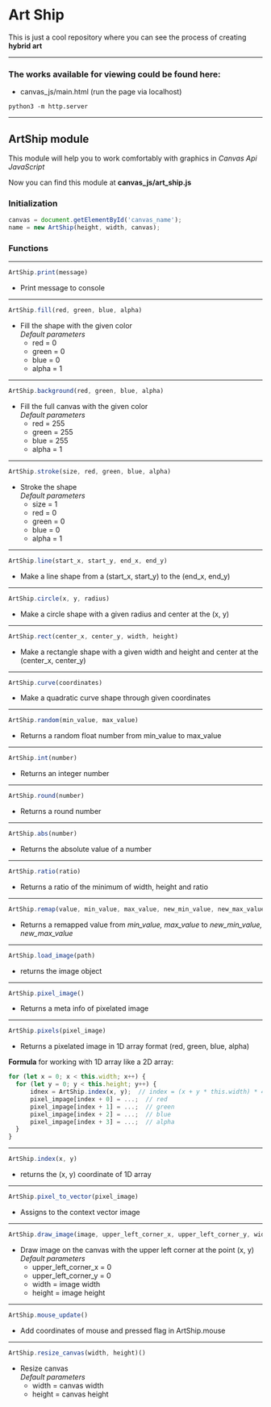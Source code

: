 # Art Ship

This is just a cool repository where you can see the process of creating **hybrid art**

---

### The works available for viewing could be found here:
- canvas_js/main.html (run the page via localhost)
```shell
python3 -m http.server
```

---

## ArtShip module
This module will help you to work comfortably with graphics in *Canvas Api JavaScript*

Now you can find this module at **canvas_js/art_ship.js**

### Initialization

```javascript
canvas = document.getElementById('canvas_name');
name = new ArtShip(height, width, canvas);
```

### Functions

___
```javascript
ArtShip.print(message)
```
- Print message to console


___
```javascript
ArtShip.fill(red, green, blue, alpha)
```
- Fill the shape with the given color <br>
  *Default parameters*
    - red = 0
    - green = 0
    - blue = 0
    - alpha = 1

___
```javascript
ArtShip.background(red, green, blue, alpha)
```
- Fill the full canvas with the given color <br>
  *Default parameters*
  - red = 255
  - green = 255
  - blue = 255
  - alpha = 1

___
```javascript
ArtShip.stroke(size, red, green, blue, alpha)
```
- Stroke the shape <br>
  *Default parameters*
  - size = 1
  - red = 0
  - green = 0
  - blue = 0
  - alpha = 1

___
```javascript
ArtShip.line(start_x, start_y, end_x, end_y)
```
- Make a line shape from a (start_x, start_y) to the (end_x, end_y)

___
```javascript
ArtShip.circle(x, y, radius)
```
- Make a circle shape with a given radius and center at the (x, y)

___
```javascript
ArtShip.rect(center_x, center_y, width, height)
```
- Make a rectangle shape with a given width and height and center at the (center_x, center_y)

___
```javascript
ArtShip.curve(coordinates)
```
- Make a quadratic curve shape through given coordinates

___
```javascript
ArtShip.random(min_value, max_value)
```
- Returns a random float number from min_value to max_value

___
```javascript
ArtShip.int(number)
```
- Returns an integer number

___
```javascript
ArtShip.round(number)
```
- Returns a round number

___
```javascript
ArtShip.abs(number)
```
- Returns the absolute value of a number

___
```javascript
ArtShip.ratio(ratio)
```
- Returns a ratio of the minimum of width, height and ratio

___
```javascript
ArtShip.remap(value, min_value, max_value, new_min_value, new_max_value)
```
- Returns a remapped value from *min_value, max_value* to *new_min_value, new_max_value*

___
```javascript
ArtShip.load_image(path)
```
- returns the image object

___
```javascript
ArtShip.pixel_image()
```
- Returns a meta info of pixelated image

___
```javascript
ArtShip.pixels(pixel_image)
```
- Returns a pixelated image in 1D array format (red, green, blue, alpha)

**Formula** for working with 1D array like a 2D array:
```javascript
for (let x = 0; x < this.width; x++) {
  for (let y = 0; y < this.height; y++) {
      idnex = ArtShip.index(x, y);  // index = (x + y * this.width) * 4;
      pixel_impage[index + 0] = ...;  // red
      pixel_impage[index + 1] = ...;  // green
      pixel_impage[index + 2] = ...;  // blue
      pixel_impage[index + 3] = ...;  // alpha
  }
}
```

___
```javascript
ArtShip.index(x, y)
```
- returns the (x, y) coordinate of 1D array

___
```javascript
ArtShip.pixel_to_vector(pixel_image)
```
- Assigns to the context vector image

___
```javascript
ArtShip.draw_image(image, upper_left_corner_x, upper_left_corner_y, width, height)
```
- Draw image on the canvas with the upper left corner at the point (x, y) <br>
  *Default parameters*
  - upper_left_corner_x = 0
  - upper_left_corner_y = 0
  - width = image width
  - height = image height

___
```javascript
ArtShip.mouse_update()
```
- Add coordinates of mouse and pressed flag in ArtShip.mouse

___
```javascript
ArtShip.resize_canvas(width, height)()
```
- Resize canvas <br>
  *Default parameters*
  - width = canvas width
  - height = canvas height
